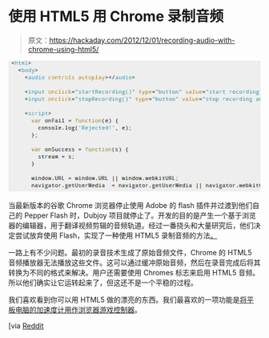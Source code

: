 # 使用 HTML5 用 Chrome 录制音频

> 原文：<https://hackaday.com/2012/12/01/recording-audio-with-chrome-using-html5/>

![recording-audio-with-chrome](img/0fe1b920138a2cf6d80d4266626b22bc.png)

当最新版本的谷歌 Chrome 浏览器停止使用 Adobe 的 flash 插件并过渡到他们自己的 Pepper Flash 时，Dubjoy 项目就停止了。开发的目的是产生一个基于浏览器的编辑器，用于翻译视频剪辑的音频轨道。经过一番挠头和大量研究后，他们决定尝试放弃使用 Flash，实现了一种使用 HTML5 录制音频的方法[。](http://codeartists.com/post/36746402258/how-to-record-audio-in-chrome-with-native-html5-apis)

一路上有不少问题。最初的录音技术生成了原始音频文件，Chrome 的 HTML5 音频播放器无法播放这些文件。这可以通过缓冲原始音频，然后在录音完成后将其转换为不同的格式来解决。用户还需要使用 Chromes 标志来启用 HTML5 音频。所以他们确实让它运转起来了，但这还不是一个平稳的过程。

我们喜欢看到你可以用 HTML5 做的漂亮的东西。我们最喜欢的一项功能是[将平板电脑的加速度计用作浏览器游戏控制器](http://hackaday.com/2012/03/26/accelerometer-based-game-control-using-an-ios-device-courtesy-of-html5/)。

[via [Reddit](http://www.reddit.com/r/programming/comments/13y4mp/how_to_record_audio_in_chrome_with_native_html5/)
